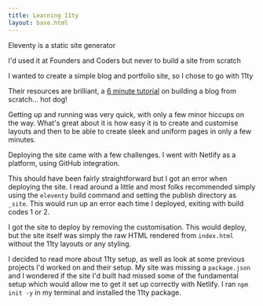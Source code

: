 ```yaml
---
title: Learning 11ty
layout: base.html
---
```


Eleventy is a static site generator

I'd used it at Founders and Coders but never to build a site from scratch

I wanted to create a simple blog and portfolio site, so I chose to go with 11ty

Their resources are brilliant, a [6 minute tutorial](https://www.youtube.com/watch?v=kzf9A9tkkl4) on building a blog from scratch... hot dog!

Getting up and running was very quick, with only a few minor hiccups on the way. What's great about it is how easy it is to create and customise layouts and then to be able to create sleek and uniform pages in only a few minutes.

Deploying the site came with a few challenges. I went with Netlify as a platform, using GitHub integration.

This should have been fairly straightforward but I got an error when deploying the site. I read around a little and most folks recommended simply using the `eleventy` build command and setting the publish directory as `_site`. This would run up an error each time I deployed, exiting with build codes 1 or 2.

I got the site to deploy by removing the customisation. This would deploy, but the site itself was simply the raw HTML rendered from `index.html` without the 11ty layouts or any styling.

I decided to read more about 11ty setup, as well as look at some previous projects I'd worked on and their setup. My site was missing a `package.json` and I wondered if the site I'd built had missed some of the fundamental setup which would allow me to get it set up correctly with Netlify. I ran `npm init -y` in my terminal and installed the 11ty package.
